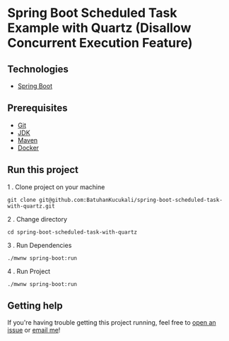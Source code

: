 # Spring Boot Scheduled Task Example with Quartz (Disallow Concurrent Execution Feature)

## Technologies

* [Spring Boot](https://spring.io/)

## Prerequisites

* [Git](https://git-scm.com/book/en/v2/Getting-Started-Installing-Git)
* [JDK](https://openjdk.java.net/)
* [Maven](https://maven.apache.org/)
* [Docker](https://www.docker.com/)

## Run this project

1 . Clone project on your machine

```
git clone git@github.com:BatuhanKucukali/spring-boot-scheduled-task-with-quartz.git
```

2 . Change directory

```
cd spring-boot-scheduled-task-with-quartz
```

3 . Run Dependencies

```
./mwnw spring-boot:run
```

4 . Run Project

```
./mwnw spring-boot:run
```

## Getting help

If you're having trouble getting this project running, feel free
to [open an issue](https://github.com/BatuhanKucukali/spring-boot-scheduled-task-with-quartz/issues/new)
or [email me](mailto:mail@batuhankucukali.com)!